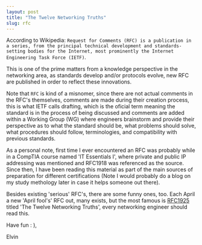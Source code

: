 ```yaml
---
layout: post
title: "The Twelve Networking Truths"
slug: rfc
---
```

 
According to Wikipedia: `Request for Comments (RFC) is a publication in a series, from the principal technical development and standards-setting bodies for the Internet, most prominently the Internet Engineering Task Force (IETF)`. 
 
This is one of the prime matters from a knowledge perspective in the networking area, as standards develop and/or protocols evolve, new RFC are published in order to reflect these innovations. 

Note that `RFC` is kind of a misnomer, since there are not actual comments in the RFC's themselves, comments are made during their creation process, this is what IETF calls drafting, which is the oficial term meaning the standard is in the process of being discussed and comments are added within a Working Group (WG) where engineers brainstorm and provide their perspective as to what the standard should be, what problems should solve, what procedures should follow, terminologies, and compatibility with previous standards. 

As a personal note, first time I ever encountered an RFC was probably while in a CompTIA course named 'IT Essentials I', where private and public IP addressing was mentioned and RFC1918 was referenced as the source. Since then, I have been reading this material as part of the main sources of preparation for different certifications (Note I would probably do a blog on my study methology later in case it helps someone out there).
 
Besides existing 'serious' RFC's, there are some funny ones, too. Each April a new 'April fool's' RFC out, many exists, but the most famous is [RFC1925](https://datatracker.ietf.org/doc/html/rfc1925) titled 'The Twelve Networking Truths', every networking engineer should read this.
 
Have fun : ),
 
Elvin 
